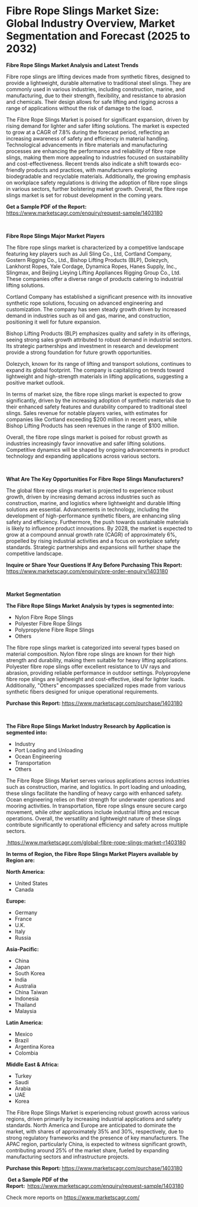 <p><h1>Fibre Rope Slings Market Size: Global Industry Overview, Market Segmentation and Forecast (2025 to 2032)</h1></p><p><strong>Fibre Rope Slings Market Analysis and Latest Trends</strong></p>
<p><p>Fibre rope slings are lifting devices made from synthetic fibres, designed to provide a lightweight, durable alternative to traditional steel slings. They are commonly used in various industries, including construction, marine, and manufacturing, due to their strength, flexibility, and resistance to abrasion and chemicals. Their design allows for safe lifting and rigging across a range of applications without the risk of damage to the load.</p><p>The Fibre Rope Slings Market is poised for significant expansion, driven by rising demand for lighter and safer lifting solutions. The market is expected to grow at a CAGR of 7.8% during the forecast period, reflecting an increasing awareness of safety and efficiency in material handling. Technological advancements in fibre materials and manufacturing processes are enhancing the performance and reliability of fibre rope slings, making them more appealing to industries focused on sustainability and cost-effectiveness. Recent trends also indicate a shift towards eco-friendly products and practices, with manufacturers exploring biodegradable and recyclable materials. Additionally, the growing emphasis on workplace safety regulations is driving the adoption of fibre rope slings in various sectors, further bolstering market growth. Overall, the fibre rope slings market is set for robust development in the coming years.</p></p>
<p><strong>Get a Sample PDF of the Report:&nbsp;</strong> <a href="https://www.marketscagr.com/enquiry/request-sample/1403180?utm_campaign=3228&utm_medium=2&utm_source=Github&utm_content=ia&utm_term=28032025&utm_id=fibre-rope-slings">https://www.marketscagr.com/enquiry/request-sample/1403180</a></p>
<p>&nbsp;</p>
<p><strong>Fibre Rope Slings Major Market Players</strong></p>
<p><p>The fibre rope slings market is characterized by a competitive landscape featuring key players such as Juli Sling Co., Ltd, Cortland Company, Gostern Rigging Co., Ltd., Bishop Lifting Products (BLP), Dolezych, Lankhorst Ropes, Yale Cordage, Dynamica Ropes, Hanes Supply, Inc., Slingmax, and Beijing Lieying Lifting Appliances Rigging Group Co., Ltd. These companies offer a diverse range of products catering to industrial lifting solutions.</p><p>Cortland Company has established a significant presence with its innovative synthetic rope solutions, focusing on advanced engineering and customization. The company has seen steady growth driven by increased demand in industries such as oil and gas, marine, and construction, positioning it well for future expansion.</p><p>Bishop Lifting Products (BLP) emphasizes quality and safety in its offerings, seeing strong sales growth attributed to robust demand in industrial sectors. Its strategic partnerships and investment in research and development provide a strong foundation for future growth opportunities.</p><p>Dolezych, known for its range of lifting and transport solutions, continues to expand its global footprint. The company is capitalizing on trends toward lightweight and high-strength materials in lifting applications, suggesting a positive market outlook.</p><p>In terms of market size, the fibre rope slings market is expected to grow significantly, driven by the increasing adoption of synthetic materials due to their enhanced safety features and durability compared to traditional steel slings. Sales revenue for notable players varies, with estimates for companies like Cortland exceeding $200 million in recent years, while Bishop Lifting Products has seen revenues in the range of $100 million.</p><p>Overall, the fibre rope slings market is poised for robust growth as industries increasingly favor innovative and safer lifting solutions. Competitive dynamics will be shaped by ongoing advancements in product technology and expanding applications across various sectors.</p></p>
<p>&nbsp;</p>
<p><strong>What Are The Key Opportunities For Fibre Rope Slings Manufacturers?</strong></p>
<p><p>The global fibre rope slings market is projected to experience robust growth, driven by increasing demand across industries such as construction, marine, and logistics where lightweight and durable lifting solutions are essential. Advancements in technology, including the development of high-performance synthetic fibers, are enhancing sling safety and efficiency. Furthermore, the push towards sustainable materials is likely to influence product innovations. By 2028, the market is expected to grow at a compound annual growth rate (CAGR) of approximately 6%, propelled by rising industrial activities and a focus on workplace safety standards. Strategic partnerships and expansions will further shape the competitive landscape.</p></p>
<p><strong>Inquire or Share Your Questions If Any Before Purchasing This Report:</strong> <a href="https://www.marketscagr.com/enquiry/pre-order-enquiry/1403180?utm_campaign=3228&utm_medium=2&utm_source=Github&utm_content=ia&utm_term=28032025&utm_id=fibre-rope-slings">https://www.marketscagr.com/enquiry/pre-order-enquiry/1403180</a></p>
<p>&nbsp;</p>
<p><strong>Market Segmentation</strong></p>
<p><strong>The Fibre Rope Slings Market Analysis by types is segmented into:</strong></p>
<p><ul><li>Nylon Fibre Rope Slings</li><li>Polyester Fibre Rope Slings</li><li>Polypropylene Fibre Rope Slings</li><li>Others</li></ul></p>
<p><p>The fibre rope slings market is categorized into several types based on material composition. Nylon fibre rope slings are known for their high strength and durability, making them suitable for heavy lifting applications. Polyester fibre rope slings offer excellent resistance to UV rays and abrasion, providing reliable performance in outdoor settings. Polypropylene fibre rope slings are lightweight and cost-effective, ideal for lighter loads. Additionally, "Others" encompasses specialized ropes made from various synthetic fibers designed for unique operational requirements.</p></p>
<p><strong>Purchase this Report:&nbsp;</strong><a href="https://www.marketscagr.com/purchase/1403180?utm_campaign=3228&utm_medium=2&utm_source=Github&utm_content=ia&utm_term=28032025&utm_id=fibre-rope-slings">https://www.marketscagr.com/purchase/1403180</a></p>
<p>&nbsp;</p>
<p><strong>The Fibre Rope Slings Market Industry Research by Application is segmented into:</strong></p>
<p><ul><li>Industry</li><li>Port Loading and Unloading</li><li>Ocean Engineering</li><li>Transportation</li><li>Others</li></ul></p>
<p><p>The Fibre Rope Slings Market serves various applications across industries such as construction, marine, and logistics. In port loading and unloading, these slings facilitate the handling of heavy cargo with enhanced safety. Ocean engineering relies on their strength for underwater operations and mooring activities. In transportation, fibre rope slings ensure secure cargo movement, while other applications include industrial lifting and rescue operations. Overall, the versatility and lightweight nature of these slings contribute significantly to operational efficiency and safety across multiple sectors.</p></p>
<p><a href="https://www.marketscagr.com/global-fibre-rope-slings-market-r1403180?utm_campaign=3228&utm_medium=2&utm_source=Github&utm_content=ia&utm_term=28032025&utm_id=fibre-rope-slings">&nbsp;https://www.marketscagr.com/global-fibre-rope-slings-market-r1403180</a></p>
<p><strong>In terms of Region, the Fibre Rope Slings Market Players available by Region are:</strong></p>
<p>
    <p> <strong> North America: </strong>
        <ul>
            <li>United States</li>
            <li>Canada</li>
        </ul>
        </p> 
    <p> <strong> Europe: </strong>
        <ul>
            <li>Germany</li>
            <li>France</li>
            <li>U.K.</li>
            <li>Italy</li>
            <li>Russia</li>
        </ul>
        </p> 
    <p> <strong> Asia-Pacific: </strong>
        <ul>
            <li>China</li>
            <li>Japan</li>
            <li>South Korea</li>
            <li>India</li>
            <li>Australia</li>
            <li>China Taiwan</li>
            <li>Indonesia</li>
            <li>Thailand</li>
            <li>Malaysia</li>
        </ul>
        </p> 
    <p> <strong> Latin America: </strong>
        <ul>
            <li>Mexico</li>
            <li>Brazil</li>
            <li>Argentina Korea</li>
            <li>Colombia</li>
        </ul>
        </p> 
    <p> <strong> Middle East & Africa: </strong>
        <ul>
            <li>Turkey</li>
            <li>Saudi</li>
            <li>Arabia</li>
            <li>UAE</li>
            <li>Korea</li>
        </ul>
    </p>
    </p>
<p><p>The Fibre Rope Slings Market is experiencing robust growth across various regions, driven primarily by increasing industrial applications and safety standards. North America and Europe are anticipated to dominate the market, with shares of approximately 35% and 30%, respectively, due to strong regulatory frameworks and the presence of key manufacturers. The APAC region, particularly China, is expected to witness significant growth, contributing around 25% of the market share, fueled by expanding manufacturing sectors and infrastructure projects.</p></p>
<p><strong>Purchase this Report: </strong><a href="https://www.marketscagr.com/purchase/1403180?utm_campaign=3228&utm_medium=2&utm_source=Github&utm_content=ia&utm_term=28032025&utm_id=fibre-rope-slings">https://www.marketscagr.com/purchase/1403180</a></p>
<p>&nbsp;<strong>Get a Sample PDF of the Report:&nbsp;&nbsp;</strong><a href="https://www.marketscagr.com/enquiry/request-sample/1403180?utm_campaign=3228&utm_medium=2&utm_source=Github&utm_content=ia&utm_term=28032025&utm_id=fibre-rope-slings">https://www.marketscagr.com/enquiry/request-sample/1403180</a></p>
<p><strong></strong></p>
<p>Check more reports on <a href="https://www.marketscagr.com/?utm_campaign=3228&utm_medium=2&utm_source=Github&utm_content=ia&utm_term=28032025&utm_id=fibre-rope-slings">https://www.marketscagr.com/</a></p>